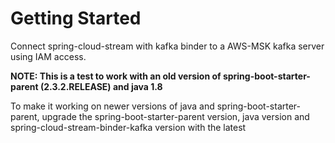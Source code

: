 # Getting Started

Connect spring-cloud-stream with kafka binder to a AWS-MSK kafka server using IAM access.

**NOTE: This is a test to work with an old version of spring-boot-starter-parent (2.3.2.RELEASE) and java 1.8**

To make it working on newer versions of java and spring-boot-starter-parent, upgrade the spring-boot-starter-parent version, java version and spring-cloud-stream-binder-kafka version with the latest